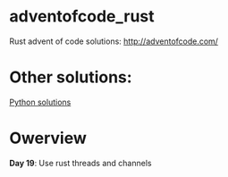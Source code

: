 # adventofcode_rust
Rust advent of code solutions: http://adventofcode.com/ 

# Other solutions:
[Python solutions](https://github.com/LD250/adventofcode_python)

# Owerview
**Day 19**: Use rust threads and channels

